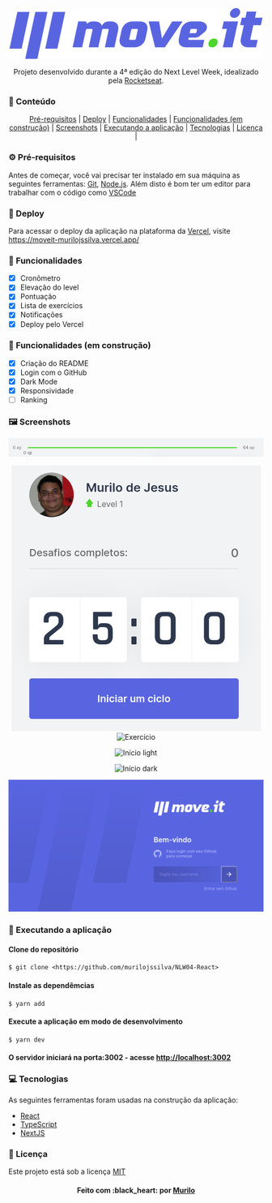 <p align="center">
	<img src="./public/logo-full.svg"/>
</p>

<p align="center">Projeto desenvolvido durante a 4ª edição do Next Level Week, idealizado pela <a href="https://github.com/rocketseat">Rocketseat</a>.</p>

### :pushpin: Conteúdo

<p align="center">
	<a href="#pre-requisitos">Pré-requisitos</a> | 
	<a href="#deploy">Deploy</a> | 
	<a href="#funcionalidades">Funcionalidades</a> | 
	<a href="#desafios">Funcionalidades (em construção)</a> | 
	<a href="#screenshots">Screenshots</a> | 
	<a href="#executando-a-aplicacao">Executando a aplicação</a> | 
	<a href="#tecnologias">Tecnologias</a> | 
	<a href="#licenca">Licença</a> | 
</p>

### :gear: Pré-requisitos

Antes de começar, você vai precisar ter instalado em sua máquina as seguintes ferramentas:
[Git](https://git-scm.com), [Node.js](https://nodejs.org/en/). 
Além disto é bom ter um editor para trabalhar com o código como [VSCode](https://code.visualstudio.com/)

### :link: Deploy

<p>
	Para acessar o deploy da aplicação na plataforma da <a href="https://vercel.com/">Vercel</a>, visite
	<a href="https://moveit-murilojssilva.vercel.app/">https://moveit-murilojssilva.vercel.app/</a>
</p>

### :hammer: Funcionalidades

- [x] Cronômetro
- [x] Elevação do level
- [x] Pontuação
- [x] Lista de exercícios
- [x] Notificações
- [X] Deploy pelo Vercel

### :construction: Funcionalidades (em construção)

- [x] Criação do README
- [x] Login com o GitHub
- [x] Dark Mode
- [x] Responsividade
- [ ] Ranking

### :framed_picture: Screenshots

<p align="center">
	<img alt="Barra de level" src="./public/readme/Barra de level.png" />
</p>

<p align="center">
	<img alt="Countdown" src="./public/readme/Countdown.png" />
	<img alt="Exercício" src="./public/readme/Exercício.png" />
</p>

<p align="center">
	<img alt="Início light" src="./public/readme/Início light.png" />
</p>

<p align="center">
	<img alt="Início dark" src="./public/readme/Início dark.png" />
</p>

<p align="center">
	<img alt="Login Github" src="./public/readme/Login Github.png" />
</p>

### :rocket: Executando a aplicação

#### Clone do repositório

```shell
$ git clone <https://github.com/murilojssilva/NLW04-React>
```

#### Instale as dependêmcias

```shell
$ yarn add
```

#### Execute a aplicação em modo de desenvolvimento

```shell
$ yarn dev
```

#### O servidor iniciará na porta:3002 - acesse <http://localhost:3002>

### :computer: Tecnologias

As seguintes ferramentas foram usadas na construção da aplicação:

- [React](https://pt-br.reactjs.org/)
- [TypeScript](https://www.typescriptlang.org/)
- [NextJS](https://vercel.com/)

### :book: Licença 

Este projeto está sob a licença [MIT](https://github.com/murilojssilva/NLW04-React/blob/main/LICENSE)

<h4 align="center">Feito com :black_heart: por <a href="https://github.com/murilojssilva">Murilo</a></h4>